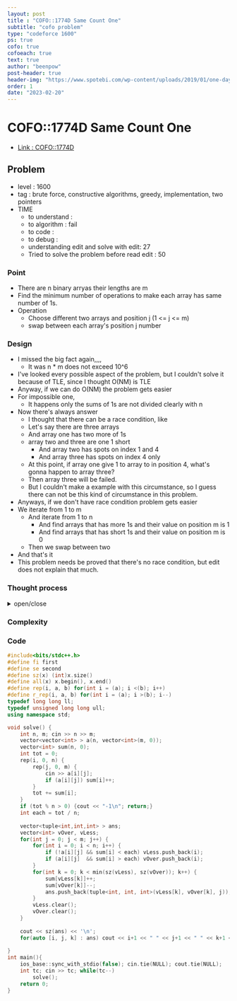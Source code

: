 ```yaml
---
layout: post
title : "COFO::1774D Same Count One"
subtitle: "cofo problem"
type: "codeforce 1600"
ps: true
cofo: true
cofoeach: true
text: true
author: "beenpow"
post-header: true
header-img: "https://www.spotebi.com/wp-content/uploads/2019/01/one-day-day-one-workout-motivation-spotebi.jpg"
order: 1
date: "2023-02-20"
---
```

# COFO::1774D Same Count One
- [Link : COFO::1774D](https://codeforces.com/contest/1774/problem/D)


## Problem 

- level : 1600
- tag : brute force, constructive algorithms, greedy, implementation, two pointers
- TIME
  - to understand    : 
  - to algorithm     : fail
  - to code          : 
  - to debug         : 
  - understanding edit and solve with edit: 27
  - Tried to solve the problem before read edit : 50

### Point
- There are n binary arryas their lengths are m
- Find the minimum number of operations to make each array has same number of 1s.
- Operation
  - Choose different two arrays and position j (1 <= j <= m)
  - swap between each array's position j number

### Design
- I missed the big fact again,,,,
  - It was n * m does not exceed 10^6
- I've looked every possible aspect of the problem, but I couldn't solve it because of TLE, since I thought O(NM) is TLE
- Anyway, if we can do O(NM) the problem gets easier
- For impossible one, 
  - It happens only the sums of 1s are not divided clearly with n
- Now there's always answer
  - I thought that there can be a race condition, like
  - Let's say there are three arrays
  - And array one has two more of 1s
  - array two and three are one 1 short 
    - And array two has spots on index 1 and 4
    - And array three has spots on index 4 only
  - At this point, if array one give 1 to array to in position 4, what's gonna happen to array three?
  - Then array three will be failed.
  - But I couldn't make a example with this circumstance, so I guess there can not be this kind of circumstance in this problem.
- Anyways, if we don't have race condition problem gets easier
- We iterate from 1 to m
  - And iterate from 1 to n
    - And find arrays that has more 1s and their value on position m is 1
    - And find arrays that has short 1s and their value on position m is 0
  - Then we swap between two
- And that's it
- This problem needs be proved that there's no race condition, but edit does not explain that much.

### Thought process

<details>
<summary> open/close </summary>

<!-- above empty line should exist -->
<pre>
. 각 배열에 속한 1의 갯수가 동일해지도록 하는 최소 작업 수를 찾는 것이 목적
	. 일단, tot % n > 0 이면 -1
. 1 과 1을 무의미하게 바꾸지 않는다면, 무조건 최소 작업 수 일듯

. each = tot / n
. 근데, 잘~ 골라야할 듯. 
. 어떤 pos 를 선택해서 바꿔주냐에 따라서 다른 배열에 영향을 줄 듯
. 예를 들어서,
	. 1번 배열에서 2번배열에 1개를 주는데, 줄 수 있는 포지션이 1과 4가 있었음.
		. 근데, 이때 무작위로 1번째에 있는 애를 줌.
	. 근데 만약 3번 배열도 1개가 필요했고, 받을 수 있는 곳이 포지션 1밖에 없다면?
		. 그럼, 1번 배열에서 2번에 4번 포지션을 주고, 3번이 1번 포지션에 받는게 optimal 하게 됨
	-> 근데 위 같은 상황의 예제가 안만들어지네,, 불가능한가?
	
	. [1] 1 1 1
	. [0] 1 1 0
	.  0  0 0 1
	
	
=> 예제가 안 만들어지긴 하는데 일단 넘어가자 시간을 너무 씀

=> 아무튼, 그냥 무작위로 1의 갯수가 each 이상인 곳을 잡고 each 미만인 곳의 array 에 바꿔줄 수 있는 pos에 순서대로 바꿔주면 안될듯함.
=> 그럼 문제가 너무 간단함.
=> 결국, race condition을 어떻게 잘 해결하냐가 관건인 문제인건데,,

-> clear 하게 딱 배분해줄만한 방법이 없을까?
- 1의 갯수가 이미 each 인 곳도 사용할 필요가 있을까?
  - 가지고 있는 1의 포지션을 셔플해야할 필요가 있는 array 가 있을 수 있음.

* 어떻게 접근해야할지 모르겠다.
. 아무 방법이나 생각해보자.
1. vector? 각 index 별로 1과 0의 갯수를 count 
	. 이 갯수는 operation을 아무리 진행해도 변하지 않는다.
	
================================================================
일단 방법이 생각이 안나고, 증명으로 race condition 예제가 안 만들어지니까
갯수 많은 데서 단순하게 옮겨보는 코드를 한번 짜보자.

</pre>

</details>

### Complexity

### Code

```cpp
#include<bits/stdc++.h>
#define fi first
#define se second
#define sz(x) (int)x.size()
#define all(x) x.begin(), x.end()
#define rep(i, a, b) for(int i = (a); i <(b); i++)
#define r_rep(i, a, b) for(int i = (a); i >(b); i--)
typedef long long ll;
typedef unsigned long long ull;
using namespace std;

void solve() {
    int n, m; cin >> n >> m;
    vector<vector<int> > a(n, vector<int>(m, 0));
    vector<int> sum(n, 0);
    int tot = 0;
    rep(i, 0, n) {
        rep(j, 0, m) {
            cin >> a[i][j];
            if (a[i][j]) sum[i]++;
        }
        tot += sum[i];
    }
    if (tot % n > 0) {cout << "-1\n"; return;}
    int each = tot / n;
    
    vector<tuple<int,int,int> > ans;
    vector<int> vOver, vLess;
    for(int j = 0; j < m; j++) {
        for(int i = 0; i < n; i++) {
            if (!a[i][j] && sum[i] < each) vLess.push_back(i);
            if (a[i][j]  && sum[i] > each) vOver.push_back(i);
        }
        for(int k = 0; k < min(sz(vLess), sz(vOver)); k++) {
            sum[vLess[k]]++;
            sum[vOver[k]]--;
            ans.push_back(tuple<int, int, int>(vLess[k], vOver[k], j));
        }
        vLess.clear();
        vOver.clear();
    }
    
    cout << sz(ans) << '\n';
    for(auto [i, j, k] : ans) cout << i+1 << " " << j+1 << " " << k+1 << '\n';
    
}
int main(){
    ios_base::sync_with_stdio(false); cin.tie(NULL); cout.tie(NULL);
    int tc; cin >> tc; while(tc--)
        solve();
    return 0;
}
```
